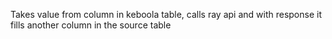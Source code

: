 Takes value from column in keboola table, calls ray api and with response it fills another column in the source table